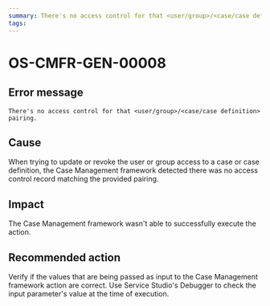 ```yaml
---
summary: There's no access control for that <user/group>/<case/case definition> pairing.
tags:
---
```


# OS-CMFR-GEN-00008

## Error message

`There's no access control for that <user/group>/<case/case definition> pairing.`

## Cause

When trying to update or revoke the user or group access to a case or case definition, the Case Management framework detected there was no access control record matching the provided pairing.

## Impact

The Case Management framework wasn't able to successfully execute the action.

## Recommended action

Verify if the values that are being passed as input to the Case Management framework action are correct. Use Service Studio's Debugger to check the input parameter's value at the time of execution.
